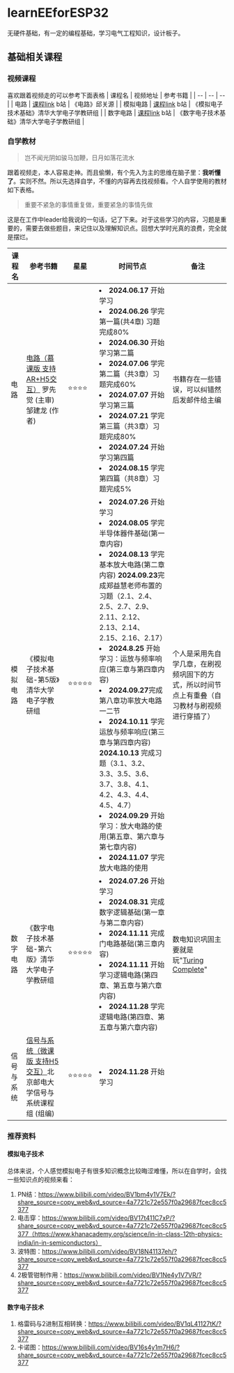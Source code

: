 # learnEEforESP32
无硬件基础，有一定的编程基础，学习电气工程知识，设计板子。

## 基础相关课程

### 视频课程
喜欢跟着视频走的可以参考下面表格
| 课程名 | 视频地址 | 参考书籍 |
| -- | -- | -- |
| 电路 | [课程link](https://www.bilibili.com/video/BV1zr4y1P7na/) b站 | 《电路》邱关源 |
| 模拟电路 | [课程link](https://www.bilibili.com/video/BV1Gt411b7Zq/) b站 | 《模拟电子技术基础》清华大学电子学教研组 |
| 数字电路 | [课程link](https://www.bilibili.com/video/BV18p411Z7ce/) b站 | 《数字电子技术基础》清华大学电子学教研组 |

### 自学教材

> 岂不闻光阴如骏马加鞭，日月如落花流水

跟着视频走，本人容易走神。而且偷懒，有个先入为主的思维在脑子里：**我听懂了**。实则不然。所以先选择自学，不懂的内容再去找视频看。个人自学使用的教材如下表格。

> 重要不紧急的事情重复做，重要紧急的事情先做

这是在工作中leader给我说的一句话，记了下来。对于这些学习的内容，习题是重要的，需要去做些题目，来记住以及理解知识点。回想大学时光真的浪费，完全就是摆烂。

| 课程名 | 参考书籍 | 星星 | 时间节点 | 备注 |
| -- | -- | -- |  ---- | ---- |
| 电路  | [电路（慕课版 支持AR+H5交互）](https://www.ryjiaoyu.com/book/details/43893)  罗先觉 (主审) 邹建龙 (作者) | ⭐⭐⭐⭐ |  <li>**2024.06.17** 开始学习  <li>**2024.06.26** 学完第一篇(共4章) 习题完成80% <li> **2024.06.30** 开始学习第二篇 <li> **2024.07.06** 学完第二篇（共3章）习题完成60%  <li> **2024.07.07** 开始学习第三篇 <li> **2024.07.21** 学完第三篇（共3章）习题完成80%  <li> **2024.07.24** 开始学习第四篇  <li> **2024.08.15** 学完第四篇（共8章）习题完成5% | 书籍存在一些错误，可以纠错然后发邮件给主编 |
| 模拟电路 | 《模拟电子技术基础-第5版》清华大学电子学教研组  | ⭐⭐⭐⭐⭐ | <li> **2024.07.26** 开始学习 <li> **2024.08.05** 学完半导体器件基础(第一章内容) <li> **2024.08.13** 学完基本放大电路(第二章内容) **2024.09.23**完成郑益慧老师布置的习题（2.1、2.4、2.5、2.7、2.9、2.11、2.12、2.13、2.14、2.15、2.16、2.17）<li> **2024.8.25** 开始学习：运放与频率响应(第三章与第四章内容) <li>**2024.09.27**完成第八章功率放大电路一二节 <li> **2024.10.11** 学完运放与频率响应(第三章与第四章内容) **2024.10.13** 完成习题（3.1、3.2、3.3、3.5、3.6、3.7、3.8、4.1、4.2、4.3、4.4、4.5、4.7） <li> **2024.09.29** 开始学习：放大电路的使用(第五章、第六章与第七章内容) <li>**2024.11.07** 学完放大电路的使用 | 个人是采用先自学几章，在刷视频巩固下的方式，所以时间节点上有重叠（自习教材与刷视频进行穿插了） |
| 数字电路 | 《数字电子技术基础-第六版》清华大学电子学教研组 | ⭐⭐⭐⭐⭐ | <li> **2024.07.26** 开始学习 <li> **2024.08.31** 完成数字逻辑基础(第一章与第二章内容) <li> **2024.11.11** 完成门电路基础(第三章内容) <li> **2024.11.11** 开始学习逻辑电路(第四章、第五章与第六章内容) <li> **2024.11.28** 学完逻辑电路(第四章、第五章与第六章内容) | 数电知识巩固主要就是玩"[Turing Complete](https://store.steampowered.com/app/1444480/Turing_Complete/)"|
| 信号与系统 | [信号与系统（微课版 支持H5交互）](https://www.ryjiaoyu.com/book/details/46169)北京邮电大学信号与系统课程组 (组编)  | ⭐⭐⭐⭐⭐ | <li> **2024.11.28** 开始学习| |

### 推荐资料

#### 模拟电子技术
总体来说，个人感觉模拟电子有很多知识概念比较晦涩难懂，所以在自学时，会找一些知识点的视频来看：
1. PN结：https://www.bilibili.com/video/BV1bm4y1V7Ek/?share_source=copy_web&vd_source=4a7721c72e557f0a29687fcec8cc5377
2. 电击穿：https://www.bilibili.com/video/BV17t411C7xP/?share_source=copy_web&vd_source=4a7721c72e557f0a29687fcec8cc5377（https://www.khanacademy.org/science/in-in-class-12th-physics-india/in-in-semiconductors）
3. 波特图：https://www.bilibili.com/video/BV18N41137eh/?share_source=copy_web&vd_source=4a7721c72e557f0a29687fcec8cc5377
4. 2极管钳制作用：https://www.bilibili.com/video/BV1Ne4y1V7VR/?share_source=copy_web&vd_source=4a7721c72e557f0a29687fcec8cc5377

#### 数字电子技术

1. 格雷码与2进制互相转换：https://www.bilibili.com/video/BV1qL41127tK/?share_source=copy_web&vd_source=4a7721c72e557f0a29687fcec8cc5377
2. 卡诺图：https://www.bilibili.com/video/BV16s4y1m7H6/?share_source=copy_web&vd_source=4a7721c72e557f0a29687fcec8cc5377

